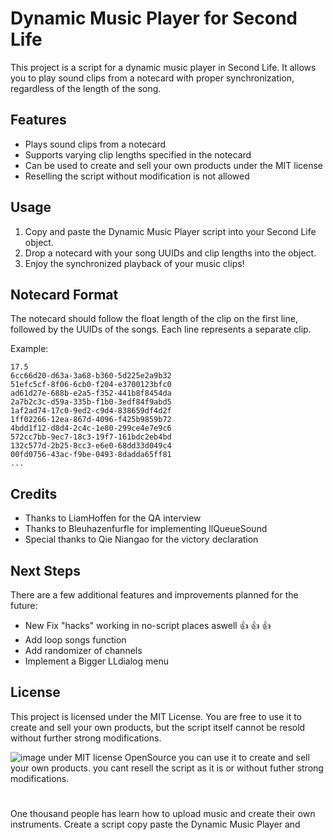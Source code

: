 
# Dynamic Music Player for Second Life

This project is a script for a dynamic music player in Second Life. It allows you to play sound clips from a notecard with proper synchronization, regardless of the length of the song.

## Features

- Plays sound clips from a notecard
- Supports varying clip lengths specified in the notecard
- Can be used to create and sell your own products under the MIT license
- Reselling the script without modification is not allowed

## Usage

1. Copy and paste the Dynamic Music Player script into your Second Life object.
2. Drop a notecard with your song UUIDs and clip lengths into the object.
3. Enjoy the synchronized playback of your music clips!

## Notecard Format

The notecard should follow the float length of the clip on the first line, followed by the UUIDs of the songs. Each line represents a separate clip.

Example:
```
17.5
6cc66d20-d63a-3a68-b360-5d225e2a9b32
51efc5cf-8f06-6cb0-f204-e3700123bfc0
ad61d27e-688b-e2a5-f352-441b8f8454da
2a7b2c3c-d59a-335b-f1b0-3edf84f9abd5
1af2ad74-17c0-9ed2-c9d4-838659df4d2f
1ff02266-12ea-867d-4096-f425b9859b72
4bdd1f12-d8d4-2c4c-1e80-299ce4e7e9c6
572cc7bb-9ec7-18c3-19f7-161bdc2eb4bd
132c577d-2b25-8cc3-e6e0-68dd33d049c4
00fd0756-43ac-f9be-0493-8dadda65ff81
...
```

## Credits

- Thanks to LiamHoffen for the QA interview
- Thanks to Bleuhazenfurfle for implementing llQueueSound
- Special thanks to Qie Niangao for the victory declaration

## Next Steps

There are a few additional features and improvements planned for the future:

- New Fix "hacks" working in no-script places aswell 👍 👍 👍
- Add loop songs function
- Add randomizer of channels
- Implement a Bigger LLdialog menu

## License

This project is licensed under the MIT License. You are free to use it to create and sell your own products, but the script itself cannot be resold without further strong modifications.

![image](https://github.com/Dimitrovich702/Dynamic-Music-Player-SL/assets/151694954/964c5efb-9016-481e-a186-e82fd67be9b5)
under MIT license OpenSource you can use it to create and sell your own products.
you cant resell the script as it is or without futher strong modifications.
#
One thousand people has learn how to upload music and create their own instruments.
Create a script copy paste the Dynamic Music Player and
